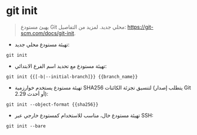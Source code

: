 # git init

> يهيئ مستودع Git محلي جديد.
> لمزيد من التفاصيل: <https://git-scm.com/docs/git-init>.

- تهيئة مستودع محلي جديد:

`git init`

- تهيئة مستودع مع تحديد اسم الفرع الابتدائي:

`git init {{[-b|--initial-branch]}} {{branch_name}}`

- تهيئة مستودع يستخدم خوارزمية SHA256 لتنسيق تجزئة الكائنات (يتطلب إصدار Git 2.29 أو أحدث):

`git init --object-format {{sha256}}`

- تهيئة مستودع خال، مناسب للاستخدام كمستودع خارجي عبر SSH:

`git init --bare`
